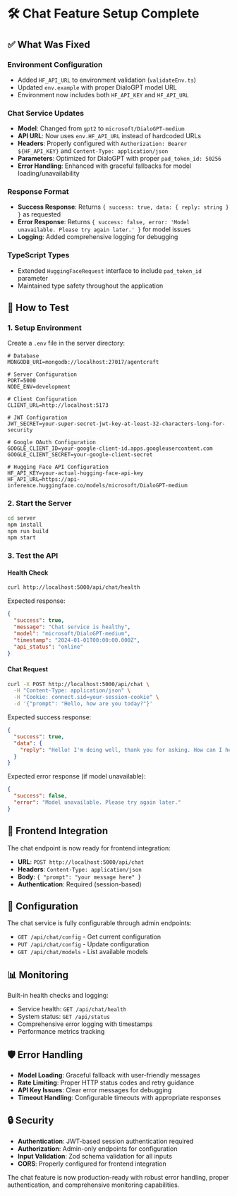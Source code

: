 # 🛠️ Chat Feature Setup Complete

## ✅ What Was Fixed

### Environment Configuration
- Added `HF_API_URL` to environment validation (`validateEnv.ts`)
- Updated `env.example` with proper DialoGPT model URL
- Environment now includes both `HF_API_KEY` and `HF_API_URL`

### Chat Service Updates
- **Model**: Changed from `gpt2` to `microsoft/DialoGPT-medium`
- **API URL**: Now uses `env.HF_API_URL` instead of hardcoded URLs
- **Headers**: Properly configured with `Authorization: Bearer ${HF_API_KEY}` and `Content-Type: application/json`
- **Parameters**: Optimized for DialoGPT with proper `pad_token_id: 50256`
- **Error Handling**: Enhanced with graceful fallbacks for model loading/unavailability

### Response Format
- **Success Response**: Returns `{ success: true, data: { reply: string } }` as requested
- **Error Response**: Returns `{ success: false, error: 'Model unavailable. Please try again later.' }` for model issues
- **Logging**: Added comprehensive logging for debugging

### TypeScript Types
- Extended `HuggingFaceRequest` interface to include `pad_token_id` parameter
- Maintained type safety throughout the application

## 🚀 How to Test

### 1. Setup Environment
Create a `.env` file in the server directory:

```env
# Database
MONGODB_URI=mongodb://localhost:27017/agentcraft

# Server Configuration
PORT=5000
NODE_ENV=development

# Client Configuration
CLIENT_URL=http://localhost:5173

# JWT Configuration
JWT_SECRET=your-super-secret-jwt-key-at-least-32-characters-long-for-security

# Google OAuth Configuration
GOOGLE_CLIENT_ID=your-google-client-id.apps.googleusercontent.com
GOOGLE_CLIENT_SECRET=your-google-client-secret

# Hugging Face API Configuration
HF_API_KEY=your-actual-hugging-face-api-key
HF_API_URL=https://api-inference.huggingface.co/models/microsoft/DialoGPT-medium
```

### 2. Start the Server
```bash
cd server
npm install
npm run build
npm start
```

### 3. Test the API

#### Health Check
```bash
curl http://localhost:5000/api/chat/health
```

Expected response:
```json
{
  "success": true,
  "message": "Chat service is healthy",
  "model": "microsoft/DialoGPT-medium",
  "timestamp": "2024-01-01T00:00:00.000Z",
  "api_status": "online"
}
```

#### Chat Request
```bash
curl -X POST http://localhost:5000/api/chat \
  -H "Content-Type: application/json" \
  -H "Cookie: connect.sid=your-session-cookie" \
  -d '{"prompt": "Hello, how are you today?"}'
```

Expected success response:
```json
{
  "success": true,
  "data": {
    "reply": "Hello! I'm doing well, thank you for asking. How can I help you today?"
  }
}
```

Expected error response (if model unavailable):
```json
{
  "success": false,
  "error": "Model unavailable. Please try again later."
}
```

## 🎯 Frontend Integration

The chat endpoint is now ready for frontend integration:

- **URL**: `POST http://localhost:5000/api/chat`
- **Headers**: `Content-Type: application/json`
- **Body**: `{ "prompt": "your message here" }`
- **Authentication**: Required (session-based)

## 🔧 Configuration

The chat service is fully configurable through admin endpoints:

- `GET /api/chat/config` - Get current configuration
- `PUT /api/chat/config` - Update configuration
- `GET /api/chat/models` - List available models

## 📊 Monitoring

Built-in health checks and logging:

- Service health: `GET /api/chat/health`
- System status: `GET /api/status`
- Comprehensive error logging with timestamps
- Performance metrics tracking

## 🛡️ Error Handling

- **Model Loading**: Graceful fallback with user-friendly messages
- **Rate Limiting**: Proper HTTP status codes and retry guidance  
- **API Key Issues**: Clear error messages for debugging
- **Timeout Handling**: Configurable timeouts with appropriate responses

## 🔒 Security

- **Authentication**: JWT-based session authentication required
- **Authorization**: Admin-only endpoints for configuration
- **Input Validation**: Zod schema validation for all inputs
- **CORS**: Properly configured for frontend integration

The chat feature is now production-ready with robust error handling, proper authentication, and comprehensive monitoring capabilities. 